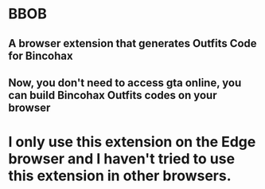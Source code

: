 # BBOB
## A browser extension that generates Outfits Code for Bincohax
## Now, you don't need to access gta online, you can build Bincohax Outfits codes on your browser
# I only use this extension on the Edge browser and I haven't tried to use this extension in other browsers.
